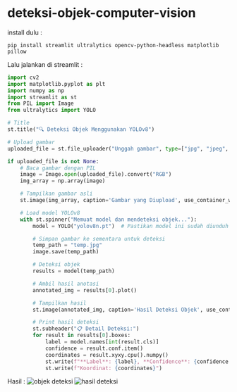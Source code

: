 # deteksi-objek-computer-vision

install dulu : 

```
pip install streamlit ultralytics opencv-python-headless matplotlib pillow
```

Lalu jalankan di streamlit : 
```python
import cv2
import matplotlib.pyplot as plt
import numpy as np
import streamlit as st
from PIL import Image
from ultralytics import YOLO

# Title
st.title("🔍 Deteksi Objek Menggunakan YOLOv8")

# Upload gambar
uploaded_file = st.file_uploader("Unggah gambar", type=["jpg", "jpeg", "png"])

if uploaded_file is not None:
    # Baca gambar dengan PIL
    image = Image.open(uploaded_file).convert("RGB")
    img_array = np.array(image)

    # Tampilkan gambar asli
    st.image(img_array, caption='Gambar yang Diupload', use_container_width=True)

    # Load model YOLOv8
    with st.spinner("Memuat model dan mendeteksi objek..."):
        model = YOLO("yolov8n.pt")  # Pastikan model ini sudah diunduh

        # Simpan gambar ke sementara untuk deteksi
        temp_path = "temp.jpg"
        image.save(temp_path)

        # Deteksi objek
        results = model(temp_path)

        # Ambil hasil anotasi
        annotated_img = results[0].plot()

        # Tampilkan hasil
        st.image(annotated_img, caption='Hasil Deteksi Objek', use_container_width=True)

        # Print hasil deteksi
        st.subheader("📋 Detail Deteksi:")
        for result in results[0].boxes:
            label = model.names[int(result.cls)]
            confidence = result.conf.item()
            coordinates = result.xyxy.cpu().numpy()
            st.write(f"**Label**: {label}, **Confidence**: {confidence:.2f}")
            st.write(f"Koordinat: {coordinates}")


```
Hasil : 
![objek deteksi](https://github.com/user-attachments/assets/5eaa353b-5f85-4ae5-ba37-dab3949fa63f)
![hasil deteksi](https://github.com/user-attachments/assets/910fc238-3b66-492e-a17e-2a33f48772e7)
